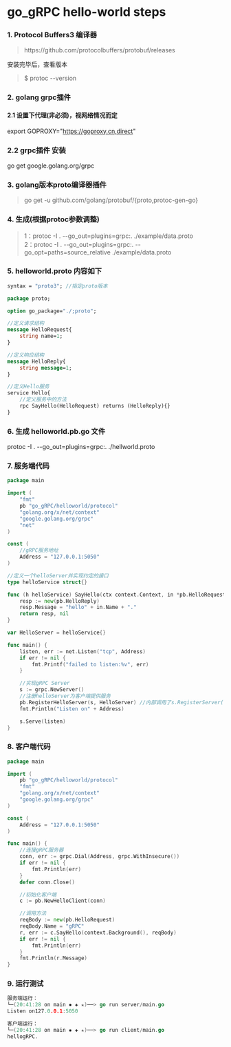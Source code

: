 # go_gRPC hello-world steps

### 1. Protocol Buffers3 编译器
<blockquote>https://github.com/protocolbuffers/protobuf/releases</blockquote>
安装完毕后，查看版本
<blockquote>$ protoc --version</blockquote>

### 2. golang grpc插件

#### 2.1 设置下代理(非必须)，视网络情况而定
export GOPROXY="https://goproxy.cn,direct"

### 2.2 grpc插件 安装
go get google.golang.org/grpc

### 3. golang版本proto编译器插件
<blockquote>go get -u github.com/golang/protobuf/{proto,protoc-gen-go}</blockquote>

### 4. 生成(根据protoc参数调整)
<blockquote>
1：protoc -I . --go_out=plugins=grpc:. ./example/data.proto <br />
2：protoc -I . --go_out=plugins=grpc:. --go_opt=paths=source_relative ./example/data.proto
</blockquote>

### 5. helloworld.proto 内容如下
```protobuf
syntax = "proto3"; //指定proto版本

package proto;

option go_package="./;proto";

//定义请求结构
message HelloRequest{
    string name=1;
}

//定义响应结构
message HelloReply{
    string message=1;
}

//定义Hello服务
service Hello{
    //定义服务中的方法
    rpc SayHello(HelloRequest) returns (HelloReply){}
}
```
### 6. 生成 helloworld.pb.go 文件
protoc -I . --go_out=plugins=grpc:. ./hellworld.proto

### 7. 服务端代码
```go
package main

import (
	"fmt"
	pb "go_gRPC/helloworld/protocol"
	"golang.org/x/net/context"
	"google.golang.org/grpc"
	"net"
)

const (
	//gRPC服务地址
	Address = "127.0.0.1:5050"
)

//定义一个helloServer并实现约定的接口
type helloService struct{}

func (h helloService) SayHello(ctx context.Context, in *pb.HelloRequest) (*pb.HelloReply, error) {
	resp := new(pb.HelloReply)
	resp.Message = "hello" + in.Name + "."
	return resp, nil
}

var HelloServer = helloService{}

func main() {
	listen, err := net.Listen("tcp", Address)
	if err != nil {
		fmt.Printf("failed to listen:%v", err)
	}

	//实现gRPC Server
	s := grpc.NewServer()
	//注册helloServer为客户端提供服务
	pb.RegisterHelloServer(s, HelloServer) //内部调用了s.RegisterServer()
	fmt.Println("Listen on" + Address)

	s.Serve(listen)
}

```
### 8. 客户端代码
```go
package main

import (
	pb "go_gRPC/helloworld/protocol"
	"fmt"
	"golang.org/x/net/context"
	"google.golang.org/grpc"
)

const (
	Address = "127.0.0.1:5050"
)

func main() {
	//连接gRPC服务器
	conn, err := grpc.Dial(Address, grpc.WithInsecure())
	if err != nil {
		fmt.Println(err)
	}
	defer conn.Close()

	//初始化客户端
	c := pb.NewHelloClient(conn)

	//调用方法
	reqBody := new(pb.HelloRequest)
	reqBody.Name = "gRPC"
	r, err := c.SayHello(context.Background(), reqBody)
	if err != nil {
		fmt.Println(err)
	}
	fmt.Println(r.Message)
}
```
### 9. 运行测试
```go
服务端运行：
└─(20:41:28 on main ✹ ✚ ✭)──> go run server/main.go                                                                                                                                               1 ↵ ──(五,1126)─┘
Listen on127.0.0.1:5050

客户端运行：
└─(20:41:28 on main ✹ ✚ ✭)──> go run client/main.go                                                                                                                                               1 ↵ ──(五,1126)─┘
hellogRPC.
```

